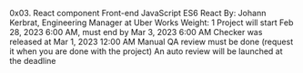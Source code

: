 0x03. React component
Front-end
JavaScript
ES6
React
 By: Johann Kerbrat, Engineering Manager at Uber Works
 Weight: 1
 Project will start Feb 28, 2023 6:00 AM, must end by Mar 3, 2023 6:00 AM
 Checker was released at Mar 1, 2023 12:00 AM
 Manual QA review must be done (request it when you are done with the project)
 An auto review will be launched at the deadline
